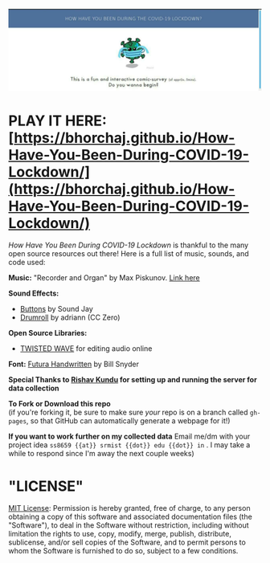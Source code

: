 !["How Have You Been During COVID-19 Lockdown"](photo_2020-06-25_00-08-13.jpg)

#	PLAY IT HERE: [https://bhorchaj.github.io/How-Have-You-Been-During-COVID-19-Lockdown/](https://bhorchaj.github.io/How-Have-You-Been-During-COVID-19-Lockdown/)

*How Have You Been During COVID-19 Lockdown* is thankful to the many open source resources out there! Here is a full list of music, sounds, and code used:

**Music:** "Recorder and Organ" by Max Piskunov. [Link here](https://soundcloud.com/maxitg)

**Sound Effects:**

* [Buttons](https://www.soundjay.com/button-sounds-1.html) by Sound Jay
* [Drumroll](https://freesound.org/people/adriann/sounds/191718/) by adriann (CC Zero)


**Open Source Libraries:**

* [TWISTED WAVE](https://twistedwave.com/online) for editing audio online


**Font:** [Futura Handwritten](http://www.dafont.com/futurahandwritten.font) by Bill Snyder


**Special Thanks to [Rishav Kundu](https://rishav.io/) for setting up and running the server for data collection**




**To Fork or Download this repo**     
(if you're forking it, be sure to make sure *your* repo is on a branch called `gh-pages`, so that GitHub can automatically generate a webpage for it!)

**If you want to work further on my collected data** Email me/dm with your project idea `ss8659 {{at}} srmist {{dot}} edu {{dot}} in` . I may take a while to respond since I'm away the next couple weeks)


#	"LICENSE"

[MIT License](https://github.com/bhorchaj/How-Have-You-Been-During-COVID-19-Lockdown/blob/master/LICENSE): Permission is hereby granted, free of charge, to any person obtaining a copy of this software and associated documentation files (the "Software"), to deal in the Software without restriction, including without limitation the rights to use, copy, modify, merge, publish, distribute, sublicense, and/or sell copies of the Software, and to permit persons to whom the Software is furnished to do so, subject to a few conditions.

